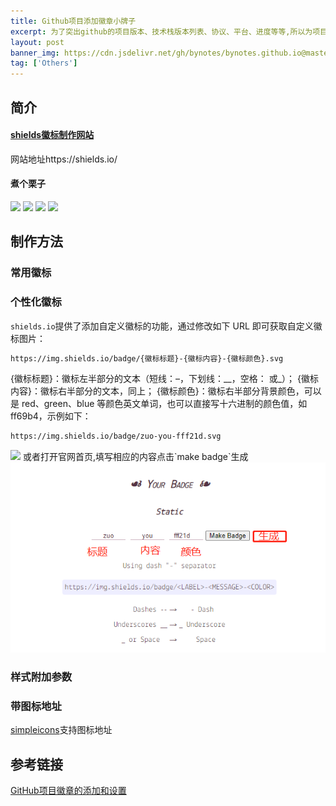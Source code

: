 ```yaml
---
title: Github项目添加徽章小牌子
excerpt: 为了突出github的项目版本、技术栈版本列表、协议、平台、进度等等,所以为项目添加一些标记信息
layout: post
banner_img: https://cdn.jsdelivr.net/gh/bynotes/bynotes.github.io@master/img/bg/20201204194816.webp
tag: ['Others']
---
```


<meta name="keyword" content="Github,shields,徽标,logo,旗帜,图标">

## 简介
#### [shields徽标制作网站](https://shields.io/)
网站地址https://shields.io/
#### 煮个栗子
<div>
	<img style="display: inline-block;" src="https://img.shields.io/badge/-HTML5-E34F26?style=flat&logo=html5&logoColor=white">
	<img style="display: inline-block;" src="https://img.shields.io/badge/license-MIT-blue.svg?style=flat-square">
	<img style="display: inline-block;" src="https://img.shields.io/cocoapods/v/Kingfisher.svg?style=flat">
	<img style="display: inline-block;" src="https://badges.gitter.im/Alamofire/Alamofire.svg">
</div>

## 制作方法
### 常用徽标

### 个性化徽标
`shields.io`提供了添加自定义徽标的功能，通过修改如下 URL 即可获取自定义徽标图片：
```markdown
https://img.shields.io/badge/{徽标标题}-{徽标内容}-{徽标颜色}.svg
```
{徽标标题}：徽标左半部分的文本（短线：–，下划线：__，空格： 或_）；
{徽标内容}：徽标右半部分的文本，同上；
{徽标颜色}：徽标右半部分背景颜色，可以是 red、green、blue 等颜色英文单词，也可以直接写十六进制的颜色值，如 ff69b4，示例如下：

```markdown
https://img.shields.io/badge/zuo-you-fff21d.svg
```
<img src="https://img.shields.io/badge/zuo-you-fff21d.svg">
或者打开官网首页,填写相应的内容点击`make badge`生成
<img src="shields01.png">

### 样式附加参数




### 带图标地址
[simpleicons](https://simpleicons.org/)支持图标地址






## 参考链接
[GitHub项目徽章的添加和设置](https://lpd-ios.github.io/2017/05/03/GitHub-Badge-Introduction/)